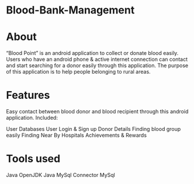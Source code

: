 # Blood-Bank-Management

# About

“Blood Point” is an android application to collect or donate blood easily. Users who have an android phone & active internet connection can contact and start searching for a donor easily through this application. The purpose of this application is to help people belonging to rural areas.

# Features

Easy contact between blood donor and blood recipient through this android application.
Included:

User Databases
User Login & Sign up
Donor Details
Finding blood group easily
Finding Near By Hospitals
Achievements & Rewards

# Tools used

Java 
OpenJDK
Java MySql Connector
MySql

